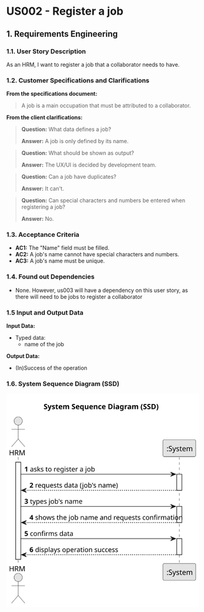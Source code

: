 # US002 - Register a job

## 1. Requirements Engineering

### 1.1. User Story Description
As an HRM, I want to register a job that a collaborator needs to have.

### 1.2. Customer Specifications and Clarifications 

**From the specifications document:**  

>A job is a main occupation that must be attributed to a collaborator.
> 

**From the client clarifications:**

> **Question:** What data defines a job?
>
> **Answer:** A job is only defined by its name.

> **Question:** What should be shown as output?
>
> **Answer:** The UX/UI is decided by development team.

> **Question:** Can a job have duplicates?
>
> **Answer:** It can't.

> **Question:** Can special characters and numbers be entered when registering a job?
>
> **Answer:** No.

### 1.3. Acceptance Criteria

* **AC1:** The "Name" field must be filled.
* **AC2:** A job's name cannot have special characters and numbers.
* **AC3:** A job's name must be unique.

### 1.4. Found out Dependencies

* None. However, us003 will have a dependency on this user story, as there will need to be jobs to register a collaborator

### 1.5 Input and Output Data

**Input Data:**

* Typed data:
    * name of the job

**Output Data:**

* (In)Success of the operation

### 1.6. System Sequence Diagram (SSD)


![System Sequence Diagram](svg/us002-system-sequence-diagram-alternative-one.svg)


